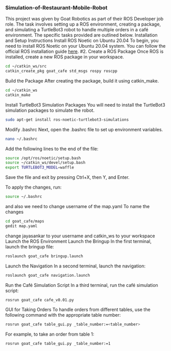 ### Simulation-of-Restaurant-Mobile-Robot
This project was given by Goat Robotics as part of their ROS Developer job role. The task involves setting up a ROS environment, creating a package, and simulating a TurtleBot3 robot to handle multiple orders in a café environment. The specific tasks provided are outlined below.
Installation and Setup Instructions
Install ROS Noetic on Ubuntu 20.04
To begin, you need to install ROS Noetic on your Ubuntu 20.04 system. You can follow the official ROS installation guide [here](http://wiki.ros.org/noetic/Installation/Ubuntu).
#2. Create a ROS Package
Once ROS is installed, create a new ROS package in your workspace.

```bash
cd ~/catkin_ws/src
catkin_create_pkg goat_cafe std_msgs rospy roscpp 
```
Build the Package
After creating the package, build it using catkin_make.
```bash
cd ~/catkin_ws
catkin_make
```
Install TurtleBot3 Simulation Packages
You will need to install the TurtleBot3 simulation packages to simulate the robot.
```bash
sudo apt-get install ros-noetic-turtlebot3-simulations
```
Modify .bashrc
Next, open the .bashrc file to set up environment variables.
```bash
nano ~/.bashrc
```
Add the following lines to the end of the file:
```bash
source /opt/ros/noetic/setup.bash
source ~/catkin_ws/devel/setup.bash
export TURTLEBOT3_MODEL=waffle
```
Save the file and exit by pressing Ctrl+X, then Y, and Enter.

To apply the changes, run:
```bash
source ~/.bashrc
```
and also we need to change username of the map.yaml
To name the changes
```bash
cd goat_cafe/maps
gedit map.yaml
```
change jayasankar to your username and catkin_ws to your workspace 
Launch the ROS Environment
Launch the Bringup
In the first terminal, launch the bringup file:
```bash
roslaunch goat_cafe bringup.launch
```
Launch the Navigation
In a second terminal, launch the navigation:
```bash
roslaunch goat_cafe navigation.launch
```
Run the Café Simulation Script
In a third terminal, run the café simulation script:
```bash
rosrun goat_cafe cafe_v0.01.py
```
GUI for Taking Orders
To handle orders from different tables, use the following command with the appropriate table number:
```bash
rosrun goat_cafe table_gui.py _table_number:=<table_number>
```
For example, to take an order from table 1:
```bash
rosrun goat_cafe table_gui.py _table_number:=1
```
